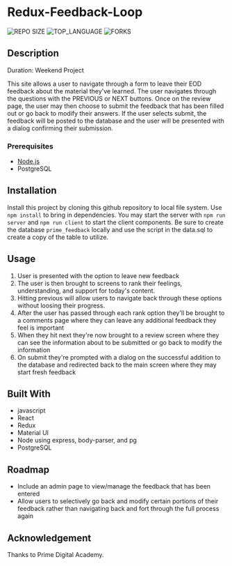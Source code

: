 # Redux-Feedback-Loop
![REPO SIZE](https://img.shields.io/github/repo-size/ayriela/redux-feedback-loop.svg?style=flat-square)
![TOP_LANGUAGE](https://img.shields.io/github/languages/top/ayriela/redux-feedback-loop.svg?style=flat-square)
![FORKS](https://img.shields.io/github/forks/ayriela/redux-feedback-loop.svg?style=social)


## Description
Duration: Weekend Project 

This site allows a user to navigate through a form to leave their EOD feedback about the material they've learned. The user navigates through the questions with the PREVIOUS or NEXT buttons. Once on the review page, the user may then choose to submit the feedback that has been filled out or go back to modify their answers. If the user selects submit, the feedback will be posted to the database and the user will be presented with a dialog confirming their submission. 



### Prerequisites
- [Node.js](https://nodejs.org/en/)
- PostgreSQL

## Installation 

Install this project by cloning this github repository to local file system. Use `npm install` to bring in dependencies.  You may start the server with `npm run server` and `npm run client` to start the client components.  Be sure to create the database `prime_feedback` locally and use the script in the data.sql to create a copy of the table to utilize. 

## Usage
1. User is presented with the option to leave new feedback
2. The user is then brought to screens to rank their feelings, understanding, and support for today's content.
3. Hitting previous will allow users to navigate back through these options without loosing their progress. 
4. After the user has passed through each rank option they'll be brought to a comments page where they can leave any additional feedback they feel is important
5. When they hit next they're now brought to a review screen where they can see the information about to be submitted or go back to modify the information
6. On submit they're prompted with a dialog on the successful addition to the database and redirected back to the main screen where they may start fresh feedback


## Built With

- javascript 
- React
- Redux
- Material UI
- Node using express, body-parser, and pg
- PostgreSQL


## Roadmap
- Include an admin page to view/manage the feedback that has been entered
- Allow users to selectively go back and modify certain portions of their feedback rather than navigating back and fort through the full process again


## Acknowledgement
Thanks to Prime Digital Academy. 

